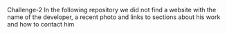 Challenge-2
In the following repository we did not find a website with the name of the developer, a recent photo and links to sections about his work and how to contact him